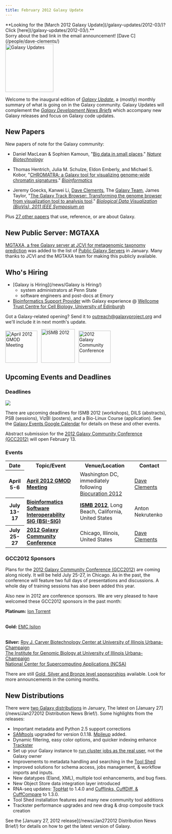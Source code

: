 ```yaml
---
title: February 2012 Galaxy Update
---
```

<div class='center'>**Looking for the [March 2012 Galaxy Update](/galaxy-updates/2012-03/)?  Click [here](/galaxy-updates/2012-03/).**<br />Sorry about the bad link in the email announcement!  [Dave C](/people/dave-clements/)</div>




<div class='left'><a href='/galaxy-updates/'><img src="/images/logos/GalaxyUpdate200.png" alt="Galaxy Updates" width=150 /></a></div>

Welcome to the inaugural edition of *[Galaxy Update](/galaxy-updates/)*, a (mostly) monthly summary of what is going on in the Galaxy community.  Galaxy Updates will complement the *[Galaxy Development News Briefs](/docs/)* which accompany new Galaxy releases and focus on Galaxy code updates.

## New Papers

New papers of note for the Galaxy community:

* Daniel MacLean & Sophien Kamoun, "[Big data in small places](http://www.nature.com/nbt/journal/v30/n1/full/nbt.2079.html)." *[Nature Biotechnology](http://www.nature.com/nbt/index.html)*

* Thomas Hentrich, Julia M. Schulze, Eldon Emberly, and Michael S. Kobor, "[CHROMATRA: a Galaxy tool for visualizing genome-wide chromatin signatures](http://bioinformatics.oxfordjournals.org/content/early/2012/01/10/bioinformatics.bts007.short)." *[Bioinformatics](http://bioinformatics.oxfordjournals.org/)* 

* Jeremy Goecks, Kanwei Li, [Dave Clements](/people/dave-clements/), The [Galaxy Team](/galaxy-team/), James Taylor, "[The Galaxy Track Browser: Transforming the genome browser from visualization tool to analysis tool](http://ieeexplore.ieee.org/xpl/freeabs_all.jsp?arnumber=6094046)." *[Biological Data Visualization (BioVis), 2011 IEEE Symposium on](http://www.biovis.net/)*

Plus [27 other papers](http://www.citeulike.org/group/16008/library) that use, reference, or are about Galaxy.  

## New Public Server: MGTAXA

[MGTAXA, a free Galaxy server at JCVI for metagenomic taxonomy prediction](http://mgtaxa.jcvi.org/) was added to the list of [Public Galaxy Servers](/use/) in January.  Many thanks to JCVI and the MGTAXA team for making this publicly available.

## Who's Hiring

* [Galaxy is Hiring](/news/Galaxy is Hiring/) 
  * system administrators at Penn State
  * software engineers and post-docs at Emory
* [Bioinformatics Support Provider](http://bit.ly/w6OIM0) with Galaxy experience @ [Wellcome Trust Centre for Cell Biology, University of Edinburgh](http://www.wcb.ed.ac.uk/) 

Got a Galaxy-related opening?  Send it to outreach@galaxyproject.org and we'll include it in next month's update.

<div class='right'>
<a href='/gmod:April 2012 GMOD Meeting/'><img src="/images/logos/GMODApril2012Logo.png" alt="April 2012 GMOD Meeting" height=100 /></a>&nbsp;&nbsp; <a href='http://www.iscb.org/ismb2012'><img src="/images/logos/ISMB2012.jpg" alt="ISMB 2012" height=105 /></a>&nbsp;&nbsp; <a href='/events/gcc2012/'><img src="/images/galaxy-logos/GCC2012Logo200.png" alt="2012 Galaxy Community Conference" height="100" /></a>
</div>

## Upcoming Events and Deadlines

### Deadlines

<div class='left'><a href='https://www.google.com/calendar/embed?src=mq93blfvdoosh5unpmivu4kh1c%40group.calendar.google.com'><img src="/images/icons/CalendarIcon.gif" /></a></div> 

There are upcoming deadlines for ISMB 2012 (workshops), DILS (abstracts), PSB (sessions), VizBI (posters), and a Bio-Linux Course (application).  See the [Galaxy Events Google Calendar](https://www.google.com/calendar/embed?src=mq93blfvdoosh5unpmivu4kh1c%40group.calendar.google.com) for details on these and other events.

Abstract submission for the [2012 Galaxy Community Conference (GCC2012)](/events/gcc2012/) will open February 13.

### Events

<table>
  <tr class="th" >
    <th> Date </th>
    <th> Topic/Event </th>
    <th> Venue/Location </th>
    <th> Contact </th>
  </tr>
  <tr>
    <th> April 5-6 </th>
    <td> <strong><a href='http://gmod.org/wiki/April 2012 GMOD Meeting'>April 2012 GMOD Meeting</a></strong> </td>
    <td> Washington DC, immediately following <a href='http://pir.georgetown.edu/biocuration2012/'>Biocuration 2012</a> </td>
    <td> <a href='/people/dave-clements/'>Dave Clements</a> </td>
  </tr>
  <tr>
    <th> July 13-17 </th>
    <td> <strong><a href='http://www.iscb.org/ismb2012-program/ismb2012-satellitemeetings#BSI'>Bioinformatics Software Interoperability SIG (BSI-SIG)</a></strong> </td>
    <td> <strong><a href='http://www.iscb.org/ismb2012'>ISMB 2012</a></strong>, Long Beach, California, United States </td>
    <td> Anton Nekrutenko </td>
  </tr>
  <tr>
    <th> July 25-27 </th>
    <td> <strong><a href='/events/gcc2012/'>2012 Galaxy Community Conference</a></strong> </td>
    <td> Chicago, Illinois, United States </td>
    <td> <a href='/people/dave-clements/'>Dave Clements</a> </td>
  </tr>
</table>


### GCC2012 Sponsors

Plans for the [2012 Galaxy Community Conference (GCC2012)](/events/gcc2012/) are coming along nicely.  It will be held July 25-27, in Chicago.  As in the past, the conference will feature two full days of presentations and discussions.  A whole day of training sessions has also been added this year.  

Also new in 2012 are conference sponsors.  We are very pleased to have welcomed these GCC2012 sponsors in the past month:

 **Platinum:**
  [Ion Torrent](http://www.lifetechnologies.com/)<br /><br />

 **Gold:**
  [EMC Isilon](http://www.emc.com/isilon)<br /><br />

 **Silver:**
  [Roy J. Carver Biotechnology Center at University of Illinois Urbana-Champaign](http://www.biotech.uiuc.edu/)<br />
  [The Institute for Genomic Biology at University of Illinois Urbana-Champaign](http://www.igb.uiuc.edu/)<br />
  [National Center for Supercomputing Applications (NCSA)](http://www.ncsa.illinois.edu/)

There are still [Gold, Silver and Bronze level sponsorships](/events/gcc2012/sponsorships/) available.  Look for more announcements in the coming months.

## New Distributions

There were [two Galaxy distributions](/docs/) in January, The latest on [January 27](/news/Jan272012 Distribution News Brief/).  Some highlights from the releases:

* Important metadata and Python 2.5 support corrections
* [SAMtools](http://samtools.sourceforge.net/) upgraded for version 0.1.18. [Mpileup](http://samtools.sourceforge.net/mpileup.shtml) added.
* Dynamic filtering, easy color options, and quicker indexing enhance [Trackster](/learn/visualization/)
* Set up your Galaxy instance to [run cluster jobs as the real user](/admin/config/performance/cluster/), not the Galaxy owner
* Improvements to metadata handling and searching in the [Tool Shed](/toolshed/)
* Improved solutions for schema access, jobs management, & workflow imports and inputs.
* New datatypes (Eland, XML), multiple tool enhancements, and bug fixes.
* New Object Store data integration layer introduced
* RNA-seq updates: [TopHat](http://tophat.cbcb.umd.edu/) to 1.4.0 and [Cufflinks, CuffDiff, & CuffCompare](http://cufflinks.cbcb.umd.edu) to 1.3.0.
* Tool Shed installation features and many new community tool additions
* Trackster performance upgrades and new drag & drop composite track creation 

See the [January 27, 2012 release](/news/Jan272012 Distribution News Brief/) for details on how to get the latest version of Galaxy.
